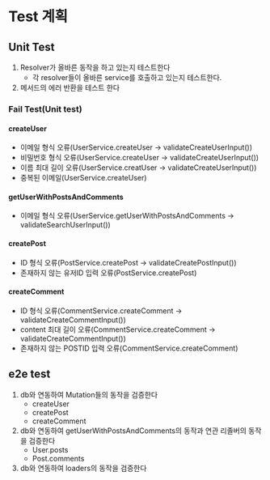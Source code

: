 # Test 계획

## Unit Test

1. Resolver가 올바른 동작을 하고 있는지 테스트한다
   - 각 resolver들이 올바른 service를 호출하고 있는지 테스트한다.
2. 메서드의 에러 반환을 테스트 한다

### Fail Test(Unit test)

#### createUser

- 이메일 형식 오류(UserService.createUser -> validateCreateUserInput())
- 비밀번호 형식 오류(UserService.createUser -> validateCreateUserInput())
- 이름 최대 길이 오류(UserService.creatUser -> validateCreateUserInput())
- 중복된 이메일(UserService.createUser)

#### getUserWithPostsAndComments

- 이메일 형식 오류(UserService.getUserWithPostsAndComments -> validateSearchUserInput())

#### createPost

- ID 형식 오류(PostService.createPost -> validateCreatePostInput())
- 존재하지 않는 유저ID 입력 오류(PostService.createPost)

#### createComment

- ID 형식 오류(CommentService.createComment -> validateCreateCommentInput())
- content 최대 길이 오류(CommentService.createComment -> validateCreateCommentInput())
- 존재하지 않는 POSTID 입력 오류(CommentService.createComment)

## e2e test

1. db와 연동하여 Mutation들의 동작을 검증한다
   - createUser
   - createPost
   - createComment
2. db와 연동하여 getUserWithPostsAndComments의 동작과 연관 리졸버의 동작을 검증한다
   - User.posts
   - Post.comments
3. db와 연동하여 loaders의 동작을 검증한다
